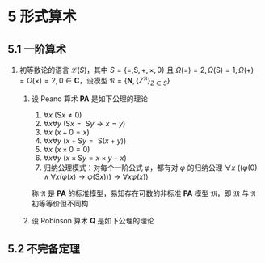 # 5 形式算术

## 5.1 一阶算术
1. 初等数论的语言 $\mathscr L(S)$，其中 $S = \{=, \mathrm{S}, +, \times, 0\}$ 且 $\Omega(=) = 2, \Omega(\mathrm{S}) = 1, \Omega(+) = \Omega(\times) = 2, 0 \in \mathbf C$，设模型 $\mathfrak N = \{\mathbf N, \{Z^{\mathfrak N}\}_{Z \in S}\}$
    1. 设 $\text{Peano}$ 算术 $\mathbf{PA}$ 是如下公理的理论
        1. $\forall x \ (\mathrm{S} x \not = 0)$
        2. $\forall x \forall y \ (\mathrm{S} x = \mathrm{~S} y \rightarrow x = y)$
        3. $\forall x \ (x+0 = x)$
        4. $\forall x \forall y \ (x+\mathrm{S} y = \mathrm{~S}(x+y))$
        5. $\forall x \ (x \times 0 = 0)$
        6. $\forall x \forall y \ (x \times \mathrm{S} y = x \times y+x)$
        7. 归纳公理模式：对每个一阶公式 $\varphi$，都有对 $\varphi$ 的归纳公理 $\forall x \ ((\varphi(0) \wedge \forall x(\varphi(x) \rightarrow \varphi(\mathrm{S} x))) \rightarrow \forall x \varphi(x))$

        称 $\mathfrak N$ 是 $\textbf{PA}$ 的标准模型，易知存在可数的非标准 $\mathbf{PA}$ 模型 $\mathfrak M$，即 $\mathfrak M$ 与 $\mathfrak N$ 初等等价但不同构

    2. 设 $\text{Robinson}$ 算术 $\mathbf{Q}$ 是如下公理的理论

## 5.2 不完备定理
